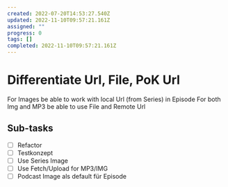 ```yaml
---
created: 2022-07-20T14:53:27.540Z
updated: 2022-11-10T09:57:21.161Z
assigned: ""
progress: 0
tags: []
completed: 2022-11-10T09:57:21.161Z
---
```


# Differentiate Url, File, PoK Url

For Images be able to work with local Url (from Series) in Episode
For both Img and MP3 be able to use File and Remote Url

## Sub-tasks

- [ ] Refactor
- [ ] Testkonzept
- [ ] Use Series Image
- [ ] Use Fetch/Upload for MP3/IMG
- [ ] Podcast Image als default für Episode
